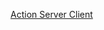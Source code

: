 [Action Server Client](http://docs.ros.org/en/humble/Tutorials/Intermediate/Writing-an-Action-Server-Client/Cpp.html)